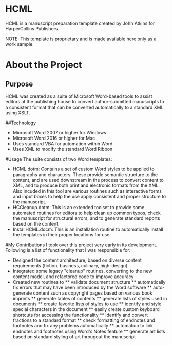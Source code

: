 # HCML
HCML is a manuscript preparation template created by John Atkins for HarperCollins Publishers.

NOTE: This template is proprietary and is made available here only as a work sample.

# About the Project
## Purpose
HCML was created as a suite of Microsoft Word-based tools to assist editors at the publishing house to convert author-submitted manuscripts to a consistent format that can be converted automatically to a standard XML using XSLT.

##Technology
* Microsoft Word 2007 or higher for Windows
* Microsoft Word 2016 or higher for Mac
* Uses standard VBA for automation within Word
* Uses XML to modify the standard Word Ribbon

#Usage
The suite consists of two Word templates:
* HCML.dotm: Contains a set of custom Word styles to be applied to paragraphs and characters. These provide semantic structure to the content, and are used downstream in the process to convert content to XML, and to produce both print and electronic formats from the XML. Also incuded in this tool are various routines such as interactive forms and input boxes to help the use apply consistent and proper structure to the manuscript. 
* HCCleanup.dotm: This is an extended toolset to provide some automated routines for editors to help clean up common typos, check the manuscript for structural errors, and to generate standard reports based on the content.
* InstallHCML.docm: This is an installation routine to automatically install the templates in their proper locations for use.

#My Contributions
I took over this project very early in its development. Following is a list of functionality that I was responsible for:
* Designed the content architecture, based on diverse content requirements (fiction, business, culinary, high-design)
* Integrated some legacy "cleanup" routines, converting to the new content model, and refactored code to improve accuracy
* Created new routines to 
** validate document structure
** automatically fix errors that may have been introduced by the Word software
** auto-generate content such as copyright pages based on various book imprints
** generate tables of contents 
** generate lists of styles used in documents
** create favorite lists of styles to use
** identify and style special characters in the document
** easily create custom keyboard shortcuts for accessing the functionality
** identify and convert fractions to a standard format
** check formatting of endnotes and footnotes and fix any problems automatically
** automation to link endnotes and footnotes using Word's Notes feature
** generate art lists based on standard styling of art througout the manuscript
